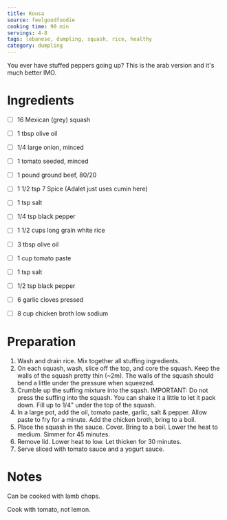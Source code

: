 ```yaml
---
title: Kousa
source: feelgoodfoodie
cooking time: 90 min
servings: 4-8
tags: lebanese, dumpling, squash, rice, healthy
category: dumpling
---
```


You ever have stuffed peppers going up? This is the arab version and it's much better IMO.

Ingredients
===========
* [ ] 16 Mexican (grey) squash

* [ ] 1 tbsp olive oil
* [ ] 1/4 large onion, minced
* [ ] 1 tomato seeded, minced
* [ ] 1 pound ground beef, 80/20
* [ ] 1 1/2 tsp 7 Spice (Adalet just uses cumin here)
* [ ] 1 tsp salt 
* [ ] 1/4 tsp black pepper
* [ ] 1 1/2 cups long grain white rice

* [ ] 3 tbsp olive oil
* [ ] 1 cup tomato paste
* [ ] 1 tsp salt
* [ ] 1/2 tsp black pepper
* [ ] 6 garlic cloves pressed
* [ ] 8 cup chicken broth low sodium

Preparation
===========
1. Wash and drain rice. Mix together all stuffing ingredients.
2. On each squash, wash, slice off the top, and core the squash. Keep the walls of the squash pretty thin (~2m). The walls of the squash should bend a little under the pressure when squeezed.
3. Crumble up the suffing mixture into the sqash. IMPORTANT: Do not press the suffing into the squash. You can shake it a little to let it pack down. Fill up to 1/4" under the top of the squash.
4. In a large pot, add the oil, tomato paste, garlic, salt & pepper. Allow paste to fry for a minute. Add the chicken broth, bring to a boil.
5. Place the squash in the sauce. Cover. Bring to a boil. Lower the heat to medium. Simmer for 45 minutes.
6. Remove lid. Lower heat to low. Let thicken for 30 minutes. 
7. Serve sliced with tomato sauce and a yogurt sauce.

Notes
=====
Can be cooked with lamb chops.

Cook with tomato, not lemon.
